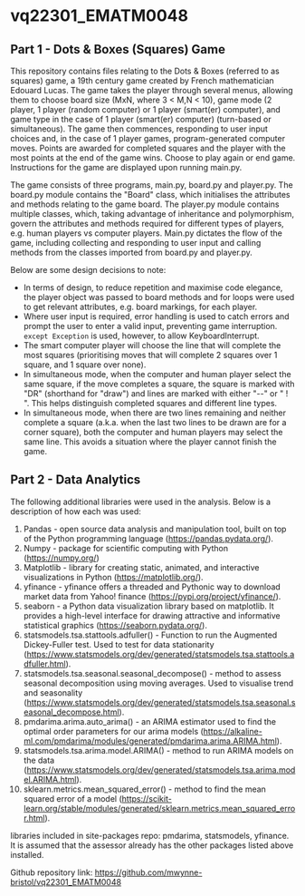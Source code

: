 # vq22301_EMATM0048

## Part 1 - Dots & Boxes (Squares) Game

This repository contains files relating to the Dots & Boxes (referred to as squares) game, a 19th century game created by French mathematician Edouard Lucas. The game takes the player through several menus, allowing them to choose board size (MxN, where 3 < M,N < 10), game mode (2 player, 1 player (random computer) or 1 player (smart(er) computer), and game type in the case of 1 player (smart(er) computer) (turn-based or simultaneous). The game then commences, responding to user input choices and, in the case of 1 player games, program-generated computer moves. Points are awarded for completed squares and the player with the most points at the end of the game wins. Choose to play again or end game. Instructions for the game are displayed upon running main.py.

The game consists of three programs, main.py, board.py and player.py. The board.py module contains the "Board" class, which initialises the attributes and methods relating to the game board. The player.py module contains multiple classes, which, taking advantage of inheritance and polymorphism, govern the attributes and methods required for different types of players, e.g. human players vs computer players. Main.py dictates the flow of the game, including collecting and responding to user input and calling methods from the classes imported from board.py and player.py.

Below are some design decisions to note:

 - In terms of design, to reduce repetition and maximise code elegance, the player object was passed to board methods and for loops were used to get relevant attributes, e.g. board markings, for each player. 
 - Where user input is required, error handling is used to catch errors and prompt the user to enter a valid input, preventing game interruption. `except Exception` is used, however, to allow KeyboardInterrupt.
 - The smart computer player will choose the line that will complete the most squares (prioritising moves that will complete 2 squares over 1 square, and 1 square over none).
 - In simultaneous mode, when the computer and human player select the same square, if the move completes a square, the square is marked with "DR" (shorthand for "draw") and lines are marked with either "--" or "  !  ". This helps distinguish completed squares and different line types.
 - In simultaneous mode, when there are two lines remaining and neither complete a square (a.k.a. when the last two lines to be drawn are for a corner square), both the computer and human players may select the same line. This avoids a situation where the player cannot finish the game.

## Part 2 - Data Analytics

The following additional libraries were used in the analysis. Below is a description of how each was used:

 1) Pandas - open source data analysis and manipulation tool, built on top of the Python programming language (https://pandas.pydata.org/).
 2) Numpy - package for scientific computing with Python (https://numpy.org/)
 3) Matplotlib - library for creating static, animated, and interactive visualizations in Python (https://matplotlib.org/).
 4) yfinance - yfinance offers a threaded and Pythonic way to download market data from Yahoo! finance (https://pypi.org/project/yfinance/).
 5) seaborn - a Python data visualization library based on matplotlib. It provides a high-level interface for drawing attractive and informative statistical graphics (https://seaborn.pydata.org/).
 6) statsmodels.tsa.stattools.adfuller() - Function to run the Augmented Dickey-Fuller test. Used to test for data stationarity (https://www.statsmodels.org/dev/generated/statsmodels.tsa.stattools.adfuller.html).
 7) statsmodels.tsa.seasonal.seasonal_decompose() - method to assess seasonal decomposition using moving averages. Used to visualise trend and seasonality (https://www.statsmodels.org/dev/generated/statsmodels.tsa.seasonal.seasonal_decompose.html).
 8) pmdarima.arima.auto_arima() - an ARIMA estimator used to find the optimal order parameters for our arima models (https://alkaline-ml.com/pmdarima/modules/generated/pmdarima.arima.ARIMA.html).
 9) statsmodels.tsa.arima.model.ARIMA() - method to run ARIMA models on the data (https://www.statsmodels.org/dev/generated/statsmodels.tsa.arima.model.ARIMA.html).
 10) sklearn.metrics.mean_squared_error() - method to find the mean squared error of a model (https://scikit-learn.org/stable/modules/generated/sklearn.metrics.mean_squared_error.html).

libraries included in site-packages repo: pmdarima, statsmodels, yfinance. It is assumed that the assessor already has the other packages listed above installed.

Github repository link: https://github.com/mwynne-bristol/vq22301_EMATM0048
